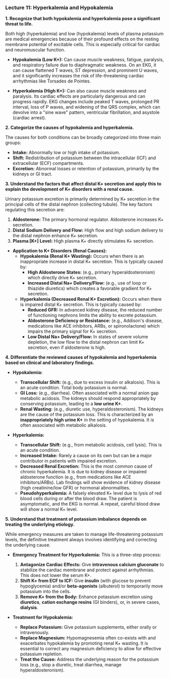 ### Lecture 11: Hyperkalemia and Hypokalemia

**1. Recognize that both hypokalemia and hyperkalemia pose a significant threat to life.**

Both high (hyperkalemia) and low (hypokalemia) levels of plasma potassium are medical emergencies because of their profound effects on the resting membrane potential of excitable cells. This is especially critical for cardiac and neuromuscular function.

*   **Hypokalemia (Low K+):** Can cause muscle weakness, fatigue, paralysis, and respiratory failure due to diaphragmatic weakness. On an EKG, it can cause flattened T waves, ST depression, and prominent U waves, and it significantly increases the risk of life-threatening cardiac arrhythmias like Torsades de Pointes.

*   **Hyperkalemia (High K+):** Can also cause muscle weakness and paralysis. Its cardiac effects are particularly dangerous and can progress rapidly. EKG changes include peaked T waves, prolonged PR interval, loss of P waves, and widening of the QRS complex, which can devolve into a "sine wave" pattern, ventricular fibrillation, and asystole (cardiac arrest).

**2. Categorize the causes of hypokalemia and hyperkalemia.**

The causes for both conditions can be broadly categorized into three main groups:

*   **Intake:** Abnormally low or high intake of potassium.
*   **Shift:** Redistribution of potassium between the intracellular (ICF) and extracellular (ECF) compartments.
*   **Excretion:** Abnormal losses or retention of potassium, primarily by the kidneys or GI tract.

**3. Understand the factors that affect distal K+ secretion and apply this to explain the development of K+ disorders with a renal cause.**

Urinary potassium excretion is primarily determined by K+ secretion in the principal cells of the distal nephron (collecting tubule). The key factors regulating this secretion are:

1.  **Aldosterone:** The primary hormonal regulator. Aldosterone increases K+ secretion.
2.  **Distal Sodium Delivery and Flow:** High flow and high sodium delivery to the distal nephron enhance K+ secretion.
3.  **Plasma [K+] Level:** High plasma K+ directly stimulates K+ secretion.

*   **Application to K+ Disorders (Renal Causes):**
    *   **Hypokalemia (Renal K+ Wasting):** Occurs when there is an inappropriate increase in distal K+ secretion. This is typically caused by:
        *   **High Aldosterone States:** (e.g., primary hyperaldosteronism) which directly drive K+ secretion.
        *   **Increased Distal Na+ Delivery/Flow:** (e.g., use of loop or thiazide diuretics) which creates a favorable gradient for K+ secretion.
    *   **Hyperkalemia (Decreased Renal K+ Excretion):** Occurs when there is impaired distal K+ secretion. This is typically caused by:
        *   **Reduced GFR:** In advanced kidney disease, the reduced number of functioning nephrons limits the ability to excrete potassium.
        *   **Aldosterone Deficiency or Resistance:** (e.g., Addison's disease, medications like ACE inhibitors, ARBs, or spironolactone) which impairs the primary signal for K+ secretion.
        *   **Low Distal Na+ Delivery/Flow:** In states of severe volume depletion, the low flow to the distal nephron can limit K+ secretion, even if aldosterone is high.

**4. Differentiate the reviewed causes of hypokalemia and hyperkalemia based on clinical and laboratory findings.**

*   **Hypokalemia:**
    *   **Transcellular Shift:** (e.g., due to excess insulin or alkalosis). This is an acute condition. Total body potassium is normal.
    *   **GI Loss:** (e.g., diarrhea). Often associated with a normal anion gap metabolic acidosis. The kidneys should respond appropriately by conserving potassium, leading to a **low urine K+**.
    *   **Renal Wasting:** (e.g., diuretic use, hyperaldosteronism). The kidneys are the cause of the potassium loss. This is characterized by an **inappropriately high urine K+** in the setting of hypokalemia. It is often associated with metabolic alkalosis.

*   **Hyperkalemia:**
    *   **Transcellular Shift:** (e.g., from metabolic acidosis, cell lysis). This is an acute condition.
    *   **Increased Intake:** Rarely a cause on its own but can be a major contributor in patients with impaired excretion.
    *   **Decreased Renal Excretion:** This is the most common cause of chronic hyperkalemia. It is due to kidney disease or impaired aldosterone function (e.g., from medications like ACE inhibitors/ARBs). Lab findings will show evidence of kidney disease (high creatinine/low GFR) or hormonal abnormalities.
    *   **Pseudohyperkalemia:** A falsely elevated K+ level due to lysis of red blood cells during or after the blood draw. The patient is asymptomatic, and the EKG is normal. A repeat, careful blood draw will show a normal K+ level.

**5. Understand that treatment of potassium imbalance depends on treating the underlying etiology.**

While emergency measures are taken to manage life-threatening potassium levels, the definitive treatment always involves identifying and correcting the underlying cause.

*   **Emergency Treatment for Hyperkalemia:** This is a three-step process:
    1.  **Antagonize Cardiac Effects:** Give **intravenous calcium gluconate** to stabilize the cardiac membrane and protect against arrhythmias. This does not lower the serum K+.
    2.  **Shift K+ from ECF to ICF:** Give **insulin** (with glucose to prevent hypoglycemia) and/or **beta-agonists** (albuterol) to temporarily move potassium into the cells.
    3.  **Remove K+ from the Body:** Enhance potassium excretion using **diuretics**, **cation exchange resins** (GI binders), or, in severe cases, **dialysis**.

*   **Treatment for Hypokalemia:**
    *   **Replace Potassium:** Give potassium supplements, either orally or intravenously.
    *   **Replace Magnesium:** Hypomagnesemia often co-exists with and exacerbates hypokalemia by promoting renal K+ wasting. It is essential to correct any magnesium deficiency to allow for effective potassium repletion.
    *   **Treat the Cause:** Address the underlying reason for the potassium loss (e.g., stop a diuretic, treat diarrhea, manage hyperaldosteronism).